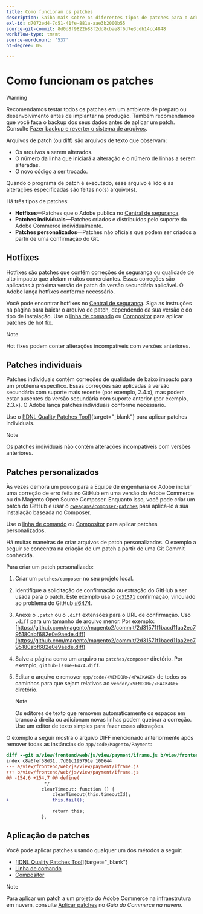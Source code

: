 ```yaml
---
title: Como funcionam os patches
description: Saiba mais sobre os diferentes tipos de patches para o Adobe Commerce e como eles funcionam.
exl-id: d7072ed4-7d51-41fe-881a-aae3b2000b55
source-git-commit: 8d0d8f9822b88f2dd8cbae8f6d7e3cdb14cc4848
workflow-type: tm+mt
source-wordcount: '537'
ht-degree: 0%

---
```


# Como funcionam os patches

>[!WARNING]
>
>Recomendamos testar todos os patches em um ambiente de preparo ou desenvolvimento antes de implantar na produção. Também recomendamos que você faça o backup dos seus dados antes de aplicar um patch. Consulte [Fazer backup e reverter o sistema de arquivos](../../installation/tutorials/backup.md).

Arquivos de patch (ou diff) são arquivos de texto que observam:

- Os arquivos a serem alterados.
- O número da linha que iniciará a alteração e o número de linhas a serem alteradas.
- O novo código a ser trocado.

Quando o programa de patch é executado, esse arquivo é lido e as alterações especificadas são feitas no(s) arquivo(s).

Há três tipos de patches:

- **Hotfixes**—Patches que o Adobe publica no [Central de segurança](https://magento.com/security/patches).
- **Patches individuais**—Patches criados e distribuídos pelo suporte da Adobe Commerce individualmente.
- **Patches personalizados**—Patches não oficiais que podem ser criados a partir de uma confirmação do Git.

## Hotfixes

Hotfixes são patches que contêm correções de segurança ou qualidade de alto impacto que afetam muitos comerciantes. Essas correções são aplicadas à próxima versão de patch da versão secundária aplicável. O Adobe lança hotfixes conforme necessário.

Você pode encontrar hotfixes no [Central de segurança](https://magento.com/security/patches). Siga as instruções na página para baixar o arquivo de patch, dependendo da sua versão e do tipo de instalação. Use o [linha de comando](../patches/apply.md#) ou [Compositor](../patches/apply.md) para aplicar patches de hot fix.

>[!NOTE]
>
>Hot fixes podem conter alterações incompatíveis com versões anteriores.

## Patches individuais

Patches individuais contêm correções de qualidade de baixo impacto para um problema específico. Essas correções são aplicadas à versão secundária com suporte mais recente (por exemplo, 2.4.x), mas podem estar ausentes da versão secundária com suporte anterior (por exemplo, 2.3.x). O Adobe lança patches individuais conforme necessário.

Use o [[!DNL Quality Patches Tool]](https://experienceleague.adobe.com/tools/commerce-quality-patches/index.html){target="_blank"} para aplicar patches individuais.

>[!NOTE]
>
>Os patches individuais não contêm alterações incompatíveis com versões anteriores.

## Patches personalizados

Às vezes demora um pouco para a Equipe de engenharia de Adobe incluir uma correção de erro feita no GitHub em uma versão do Adobe Commerce ou do Magento Open Source Composer. Enquanto isso, você pode criar um patch do GitHub e usar o [`cweagans/composer-patches`](https://github.com/cweagans/composer-patches/) para aplicá-lo à sua instalação baseada no Composer.

Use o [linha de comando](apply.md#command-line) ou [Compositor](apply.md#composer) para aplicar patches personalizados.

Há muitas maneiras de criar arquivos de patch personalizados. O exemplo a seguir se concentra na criação de um patch a partir de uma Git Commit conhecida.

Para criar um patch personalizado:

1. Criar um `patches/composer` no seu projeto local.
1. Identifique a solicitação de confirmação ou extração do GitHub a ser usada para o patch. Este exemplo usa o [`2d31571`](https://github.com/magento/magento2/commit/2d31571f1bacd11aa2ec795180abf682e0e9aede) confirmação, vinculado ao problema do GitHub [#6474](https://github.com/magento/magento2/issues/6474).
1. Anexe o `.patch` ou o `.diff` extensões para o URL de confirmação. Uso `.diff` para um tamanho de arquivo menor. Por exemplo: [https://github.com/magento/magento2/commit/2d31571f1bacd11aa2ec795180abf682e0e9aede.diff](https://github.com/magento/magento2/commit/2d31571f1bacd11aa2ec795180abf682e0e9aede.diff)
1. Salve a página como um arquivo na `patches/composer` diretório. Por exemplo, `github-issue-6474.diff`.
1. Editar o arquivo e remover `app/code/<VENDOR>/<PACKAGE>` de todos os caminhos para que sejam relativos ao `vendor/<VENDOR>/<PACKAGE>` diretório.

   >[!NOTE]
   >
   >Os editores de texto que removem automaticamente os espaços em branco à direita ou adicionam novas linhas podem quebrar a correção. Use um editor de texto simples para fazer essas alterações.

O exemplo a seguir mostra o arquivo DIFF mencionado anteriormente após remover todas as instâncias do `app/code/Magento/Payment`:

```diff
diff --git a/view/frontend/web/js/view/payment/iframe.js b/view/frontend/web/js/view/payment/iframe.js
index c8a6fef58d31..7d01c195791e 100644
--- a/view/frontend/web/js/view/payment/iframe.js
+++ b/view/frontend/web/js/view/payment/iframe.js
@@ -154,6 +154,7 @@ define(
              */
             clearTimeout: function () {
                 clearTimeout(this.timeoutId);
+                this.fail();

                 return this;
             },
```

## Aplicação de patches

Você pode aplicar patches usando qualquer um dos métodos a seguir:

- [[!DNL Quality Patches Tool]](https://experienceleague.adobe.com/tools/commerce-quality-patches/index.html){target="_blank"}
- [Linha de comando](/help/upgrade/patches/apply.md#command-line)
- [Compositor](/help/upgrade/patches/apply.md#composer)

>[!NOTE]
>
>Para aplicar um patch a um projeto do Adobe Commerce na infraestrutura em nuvem, consulte [Aplicar patches](https://experienceleague.adobe.com/docs/commerce-cloud-service/user-guide/develop/upgrade/apply-patches.html) no _Guia do Commerce na nuvem_.
